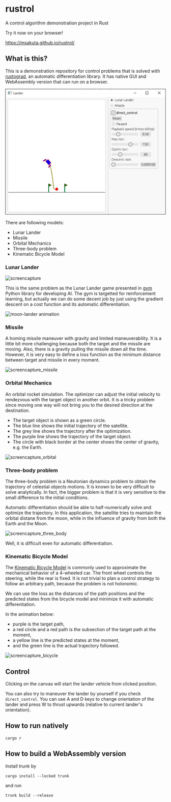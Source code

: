 # rustrol

A control algorithm demonstration project in Rust

Try it now on your browser!

https://msakuta.github.io/rustrol/


## What is this?

This is a demonstration repository for control problems that is solved with [rustograd](https://github.com/msakuta/rustograd), an automatic differentiation library.
It has native GUI and WebAssembly version that can run on a browser.

![screenshot](images/screenshot.png)

There are following models:

* Lunar Lander
* Missile
* Orbital Mechanics
* Three-body problem
* Kinematic Bicycle Model

### Lunar Lander

![screencapture](images/screencapture.gif)

This is the same problem as the Lunar Lander game presented in [gym](https://www.gymlibrary.dev/content/basic_usage/) Python library for developing AI.
The gym is targetted for reinforcement learning, but actually we can do some decent job by just using the gradient descent on a cost function and its automatic differentiation.

![moon-lander animation](https://user-images.githubusercontent.com/15806078/153222406-af5ce6f0-4696-4a24-a683-46ad4939170c.gif)


### Missile

A homing missile maneuver with gravity and limited maneuverability.
It is a little bit more challenging because both the target and the missile are moving.
Also, there is a gravity pulling the missile down all the time.
However, it is very easy to define a loss function as the minimum distance between target and missile in every moment.

![screencapture_missile](images/screencapture_missile.gif)


### Orbital Mechanics

An orbital rocket simulation.
The optimizer can adjust the initial velocity to rendezvous with the target object in another orbit.
It is a tricky problem since moving one way will not bring you to the desired direction at the destination.

* The target object is shown as a green circle.
* The blue line shows the initial trajectory of the satellite.
* The grey line shows the trajectory after the optimization.
* The purple line shows the trajectory of the target object.
* The circle with black border at the center shows the center of gravity, e.g. the Earth.

![screencapture_orbital](images/screencapture_orbital.gif)


### Three-body problem

The three-body problem is a Neutonian dynamics problem to obtain the trajectory of celestial objects motions.
It is known to be very difficult to solve analytically.
In fact, the bigger problem is that it is very sensitive to the small difference to the initial conditions.

Automatic differentiation should be able to half-numerically solve and optimize the trajectory.
In this application, the satellite tries to maintain the orbital distane from the moon, while in the influence of gravity from both the Earth and the Moon.

![screencapture_three_body](images/three-body.gif)

Well, it is difficult even for automatic differentiation.


### Kinematic Bicycle Model

The [Kinematic Bicycle Model](https://dingyan89.medium.com/simple-understanding-of-kinematic-bicycle-model-81cac6420357) is commonly used to approximate the mechanical behavior of a 4-wheeled car.
The front wheel controls the steering, while the rear is fixed.
It is not trivial to plan a control strategy to follow an arbitrary path, because the problem is not holonomic.

We can use the loss as the distances of the path positions and the predicted states from the bicycle model and minimize it with automatic differentiation.

In the animation below:

* purple is the target path,
* a red circle and a red path is the subsection of the target path at the moment,
* a yellow line is the predicted states at the moment,
* and the green line is the actual trajectory followed.

![screencapture_bicycle](images/screencapture_bicycle.gif)


## Control

Clicking on the canvas will start the lander vehicle from clicked position.

You can also try to maneuver the lander by yourself if you check `direct_control`.
You can use A and D keys to change orientation of the lander and press W to thrust upwards (relative to current lander's orientation).


## How to run natively

```
cargo r
```


## How to build a WebAssembly version

Install trunk by 

```
cargo install --locked trunk
```

and run

```
trunk build --release
```

